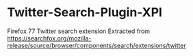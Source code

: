 # Twitter-Search-Plugin-XPI
Firefox 77 Twitter search extension
Extracted from https://searchfox.org/mozilla-release/source/browser/components/search/extensions/twitter
